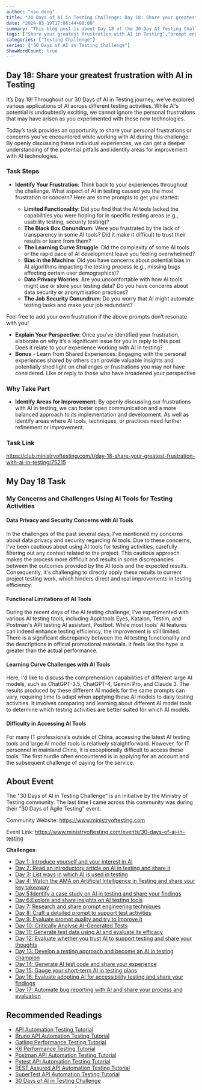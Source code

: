 ```yaml
---
author: "nao.deng"
title: "30 Days of AI in Testing Challenge: Day 18: Share your greatest frustration with AI in Testing"
date: "2024-03-19T17:06:44+08:00"
summary: "This blog post is about Day 18 of the 30-Day AI Testing Challenge, aimed at sharing the biggest challenges participants face in AI testing. The article may include difficulties, challenges, and obstacles encountered by the author in practice, as well as corresponding solutions or coping strategies. By sharing the difficulties and challenges encountered, readers can understand the problems others may face in AI testing and gain inspiration and assistance from them. This series of activities hopes to provide a platform for testing professionals to exchange, learn, and solve problems together, promoting progress and development in the field of AI testing."
tags: ["Share your greatest frustration with AI in Testing","prompt engineering","Prompt","AI"]
categories: ["Testing Challenge"]
series: ["30 Days of AI in Testing Challenge"]
ShowWordCount: true
---
```


## Day 18: Share your greatest frustration with AI in Testing

It’s Day 18! Throughout our 30 Days of AI in Testing journey, we’ve explored various applications of AI across different testing activities. While AI’s potential is undoubtedly exciting, we cannot ignore the personal frustrations that may have arisen as you experimented with these new technologies.

Today’s task provides an opportunity to share your personal frustrations or concerns you’ve encountered while working with AI during this challenge. By openly discussing these individual experiences, we can get a deeper understanding of the potential pitfalls and identify areas for improvement with AI technologies.

### Task Steps

- **Identify Your Frustration**: Think back to your experiences throughout the challenge. What aspect of AI in testing caused you the most frustration or concern? Here are some prompts to get you started:

  - **Limited Functionality**: Did you find that the AI tools lacked the capabilities you were hoping for in specific testing areas (e.g., usability testing, security testing)?
  - **The Black Box Conundrum**: Were you frustrated by the lack of transparency in some AI tools? Did it make it difficult to trust their results or learn from them?
  - **The Learning Curve Struggle**: Did the complexity of some AI tools or the rapid pace of AI development leave you feeling overwhelmed?
  - **Bias in the Machine**: Did you have concerns about potential bias in AI algorithms impacting the testing process (e.g., missing bugs affecting certain user demographics)?
  - **Data Privacy Worries**: Are you uncomfortable with how AI tools might use or store your testing data? Do you have concerns about data security or anonymisation practices?
  - **The Job Security Conundrum**: Do you worry that AI might automate testing tasks and make your job redundant?

Feel free to add your own frustration if the above prompts don’t resonate with you!

- **Explain Your Perspective**: Once you’ve identified your frustration, elaborate on why it’s a significant issue for you in reply to this post. Does it relate to your experience working with AI in testing?
- **Bonus** - Learn from Shared Experiences: Engaging with the personal experiences shared by others can provide valuable insights and potentially shed light on challenges or frustrations you may not have considered. Like or reply to those who have broadened your perspective

### Why Take Part

- **Identify Areas for Improvement**: By openly discussing our frustrations with AI in testing, we can foster open communication and a more balanced approach to its implementation and development. As well as identify areas where AI tools, techniques, or practices need further refinement or improvement.

### Task Link

<https://club.ministryoftesting.com/t/day-18-share-your-greatest-frustration-with-ai-in-testing/75215>

## My Day 18 Task

### **My Concerns and Challenges Using AI Tools for Testing Activities**

#### **Data Privacy and Security Concerns with AI Tools**

In the challenges of the past several days, I've mentioned my concerns about data privacy and security regarding AI tools. Due to these concerns, I've been cautious about using AI tools for testing activities, carefully filtering out any context related to the project. This cautious approach makes the process more difficult and results in some discrepancies between the outcomes provided by the AI tools and the expected results. Consequently, it's challenging to directly apply these results to current project testing work, which hinders direct and real improvements in testing efficiency.

#### **Functional Limitations of AI Tools**

During the recent days of the AI testing challenge, I've experimented with various AI testing tools, including Applitools Eyes, Katalon, Testim, and Postman's API testing AI assistant, Postbot. While most tools' AI features can indeed enhance testing efficiency, the improvement is still limited. There is a significant discrepancy between the AI testing functionality and the descriptions in official promotional materials. It feels like the hype is greater than the actual performance.

#### **Learning Curve Challenges with AI Tools**

Here, I'd like to discuss the comprehension capabilities of different large AI models, such as ChatGPT-3.5, ChatGPT-4, Gemini Pro, and Claude 3. The results produced by these different AI models for the same prompts can vary, requiring time to adapt when applying these AI models to daily testing activities. It involves comparing and learning about different AI model tools to determine which testing activities are better suited for which AI models.

#### **Difficulty in Accessing AI Tools**

For many IT professionals outside of China, accessing the latest AI testing tools and large AI model tools is relatively straightforward. However, for IT personnel in mainland China, it is exceptionally difficult to access these tools. The first hurdle often encountered is in applying for an account and the subsequent challenge of paying for the service.

## About Event

The "30 Days of AI in Testing Challenge" is an initiative by the Ministry of Testing community. The last time I came across this community was during their "30 Days of Agile Testing" event.

Community Website: <https://www.ministryoftesting.com>

Event Link: <https://www.ministryoftesting.com/events/30-days-of-ai-in-testing>

**Challenges**:

- [Day 1: Introduce yourself and your interest in AI](https://naodeng.com.cn/posts/event/30-days-of-ai-in-testing-day-1-introduce-yourself-and-your-interest-in-ai/)
- [Day 2: Read an introductory article on AI in testing and share it](https://naodeng.com.cn/posts/event/30-days-of-ai-in-testing-day-2-read-an-introductory-article-on-ai-in-testing-and-share-it/)
- [Day 3: List ways in which AI is used in testing](https://naodeng.com.cn/posts/event/30-days-of-ai-in-testing-day-3-list-ways-in-which-ai-is-used-in-testing/)
- [Day 4: Watch the AMA on Artificial Intelligence in Testing and share your key takeaway](https://naodeng.com.cn/posts/event/30-days-of-ai-in-testing-day-4-watch-the-ama-on-artificial-intelligence-in-testing-and-share-your-key-takeaway/)
- [Day 5:Identify a case study on AI in testing and share your findings](https://naodeng.com.cn/posts/event/30-days-of-ai-in-testing-day-5-identify-a-case-study-on-ai-in-testing-and-share-your-findings/)
- [Day 6:Explore and share insights on AI testing tools](https://naodeng.com.cn/posts/event/30-days-of-ai-in-testing-day-6-explore-and-share-insights-on-ai-testing-tools/)
- [Day 7: Research and share prompt engineering techniques](https://naodeng.com.cn/posts/event/30-days-of-ai-in-testing-day-7-research-and-share-prompt-engineering-techniques/)
- [Day 8: Craft a detailed prompt to support test activities](https://naodeng.com.cn/posts/event/30-days-of-ai-in-testing-day-8-craft-a-detailed-prompt-to-support-test-activities/)
- [Day 9: Evaluate prompt quality and try to improve it](https://naodeng.com.cn/posts/event/30-days-of-ai-in-testing-day-9-evaluate-prompt-quality-and-try-to-improve-it/)
- [Day 10: Critically Analyse AI-Generated Tests](https://naodeng.com.cn/posts/event/30-days-of-ai-in-testing-day-10-critically-analyse-ai-generated-tests/)
- [Day 11: Generate test data using AI and evaluate its efficacy](https://naodeng.com.cn/posts/event/30-days-of-ai-in-testing-day-11-generate-test-data-using-ai-and-evaluate-its-efficacy/)
- [Day 12: Evaluate whether you trust AI to support testing and share your thoughts](https://naodeng.com.cn/posts/event/30-days-of-ai-in-testing-day-12-evaluate-whether-you-trust-ai-to-support-testing-and-share-your-thoughts/)
- [Day 13: Develop a testing approach and become an AI in testing champion](https://naodeng.com.cn/posts/event/30-days-of-ai-in-testing-day-13-develop-a-testing-approach-and-become-an-ai-in-testing-champion/)
- [Day 14: Generate AI test code and share your experience](https://naodeng.com.cn/posts/event/30-days-of-ai-in-testing-day-14-generate-ai-test-code-and-share-your-experience/)
- [Day 15: Gauge your short-term AI in testing plans](https://naodeng.com.cn/posts/event/30-days-of-ai-in-testing-day-15-gauge-your-short-term-ai-in-testing-plans/)
- [Day 16: Evaluate adopting AI for accessibility testing and share your findings](https://naodeng.com.cn/posts/event/30-days-of-ai-in-testing-day-16-evaluate-adopting-ai-for-accessibility-testing-and-share-your-findings/)
- [Day 17: Automate bug reporting with AI and share your process and evaluation](https://naodeng.com.cn/posts/event/30-days-of-ai-in-testing-day-17-automate-bug-reporting-with-ai-and-share-your-process-and-evaluation/)

## Recommended Readings

- [API Automation Testing Tutorial](https://naodeng.com.cn/series/api-automation-testing-tutorial/)
- [Bruno API Automation Testing Tutorial](https://naodeng.com.cn/series/bruno-api-automation-testing-tutorial/)
- [Gatling Performance Testing Tutorial](https://naodeng.com.cn/series/gatling-performance-testing-tutorial/)
- [K6 Performance Testing Tutorial](https://naodeng.com.cn/series/k6-performance-testing-tutorial/)
- [Postman API Automation Testing Tutorial](https://naodeng.com.cn/series/postman-api-automation-testing-tutorial/)
- [Pytest API Automation Testing Tutorial](https://naodeng.com.cn/series/pytest-api-automation-testing-tutorial/)
- [REST Assured API Automation Testing Tutorial](https://naodeng.com.cn/series/rest-assured-api-automation-testing-tutorial/)
- [SuperTest API Automation Testing Tutorial](https://naodeng.com.cn/series/supertest-api-automation-testing-tutorial/)
- [30 Days of AI in Testing Challenge](https://naodeng.com.cn/series/30-days-of-ai-in-testing-challenge/)